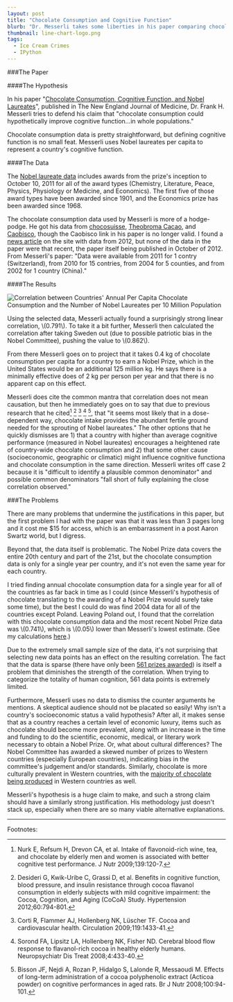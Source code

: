 ```yaml
---
layout: post
title: "Chocolate Consumption and Cognitive Function"
blurb: "Dr. Messerli takes some liberties in his paper comparing chocolate consumption to cognitive abilities and reaches a dubious conclusion."
thumbnail: line-chart-logo.png
tags: 
  - Ice Cream Crimes
  - IPython
---
```


###The Paper

####The Hypothesis

In his paper "[Chocolate Consumption, Cognitive Function, and Nobel Laureates](http://www.nejm.org/doi/full/10.1056/NEJMon1211064)", published in The New England Journal of Medicine, Dr. Frank H. Messerli tries to defend his claim that "chocolate consumption could hypothetically improve cognitive function...in whole populations." 

Chocolate consumption data is pretty straightforward, but defining cognitive function is no small feat. Messerli uses Nobel laureates per capita to represent a country's cognitive function.

####The Data

The [Nobel laureate data](http://en.wikipedia.org/wiki/List_of_countries_by_Nobel_laureates_per_capita) includes awards from the prize's inception to October 10, 2011 for all of the award types (Chemistry, Literature, Peace, Physics, Physiology or Medicine, and Economics). The first five of those award types have been awarded since 1901, and the Economics prize has been awarded since 1968.

The chocolate consumption data used by Messerli is more of a hodge-podge. He got his data from [chocosuisse](http://www.chocosuisse.ch/chocosuisse/en/home), [Theobroma Cacao](http://www.theobroma-cacao.de/wissen/wirtschaft/international/konsum), and [Caobisco](http://caobisco.eu/), though the Caobisco link in his paper is no longer valid. I found a [news article](http://www.confectionerynews.com/Markets/Interactive-Map-Top-20-chocolate-consuming-nations-of-2012) on the site with data from 2012, but none of the data in the paper were that recent, the paper itself being published in October of 2012. From Messerli's paper: "Data were available from 2011 for 1 contry (Switzerland), from 2010 for 15 contries, from 2004 for 5 counties, and from 2002 for 1 country (China)."

####The Results

<img class="full-size" alt="Correlation between Countries' Annual Per Capita Chocolate Consumption and the Number of Nobel Laureates per 10 Million Population" src="/img/chocolate-consumption-vs-nobel-laureates.png">

Using the selected data, Messerli actually found a surprisingly strong linear correlation, \\(0.791\\). To take it a bit further, Messerli then calculated the correlation after taking Sweden out (due to possible patriotic bias in the Nobel Committee), pushing the value to \\(0.862\\). 

From there Messerli goes on to project that it takes 0.4 kg of chocolate consumption per capita for a country to earn a Nobel Prize, which in the United States would be an additional 125 million kg. He says there is a minimally effective does of 2 kg per person per year and that there is no apparent cap on this effect.

Messerli does cite the common mantra that correlation does not mean causation, but then he immediately goes on to say that due to previous research that he cited[^1] [^2] [^3] [^4] [^5], that "it seems most likely that in a dose-dependent way, chocolate intake provides the abundant fertile ground needed for the sprouting of Nobel laureates." The other options that he quickly dismisses are 1) that a country with higher than average cognitive performance (measured in Nobel laureates) encourages a heightened rate of country-wide chocolate consumption and 2) that some other cause (socioeconomic, geographic or climatic) might influence cognitive functiona and chocolate consumption in the same direction. Messerli writes off case 2 because it is "difficult to identify a plausible common denominator" and possible common denominators "fall short of fully explaining the close correlation observed."


###The Problems

There are many problems that undermine the justifications in this paper, but the first problem I had with the paper was that it was less than 3 pages long and it cost me $15 for access, which is an embarrassment in a post Aaron Swartz world, but I digress.

Beyond that, the data itself is problematic. The Nobel Prize data covers the entire 20th century and part of the 21st, but the chocolate consumption data is only for a single year per country, and it's not even the same year for each country. 

I tried finding annual chocolate consumption data for a single year for all of the countries as far back in time as I could (since Messerli's hypothesis of chocolate translating to the awarding of a Nobel Prize would surely take some time), but the best I could do was find 2004 data for all of the countries except Poland. Leaving Poland out, I found that the correlation with this chocolate consumption data and the most recent Nobel Prize data was \\(0.741\\), which is \\(0.05\\) lower than Messerli's lowest estimate. (See my calculations [here](https://github.com/dfmcmurray/data-journeyman/tree/gh-pages/ipython-notebooks/Chocolate%20Laureates).)

Due to the extremely small sample size of the data, it's not surprising that selecting new data points has an effect on the resulting correlation. The fact that the data is sparse (there have only been [561 prizes awarded](http://en.wikipedia.org/wiki/List_of_Nobel_laureates)) is itself a problem that diminishes the strength of the correlation. When trying to categorize the totality of human cognition, 561 data points is extremely limited.

Furthermore, Messerli uses no data to dismiss the counter arguments he mentions. A skeptical audience should not be placated so easily! Why isn't a country's socioeconomic status a valid hypothesis? After all, it makes sense that as a country reaches a certain level of economic luxury, items such as chocolate should become more prevalent, along with an increase in the time and funding to do the scientific, economic, medical, or literary work necessary to obtain a Nobel Prize. Or, what about cultural differences? The Nobel Committee has awarded a skewed number of prizes to Western countries (especially European countries), indicating bias in the committee's judgement and/or standards. Similarly, chocolate is more culturally prevalent in Western countries, with the [majority of chocolate being produced](http://www.icco.org/about-cocoa/chocolate-industry.html) in Western countries as well.

Messerli's hypothesis is a huge claim to make, and such a strong claim should have a similarly strong justification. His methodology just doesn't stack up, especially when there are so many viable alternative explanations.

<hr>

Footnotes:

[^1]: Nurk E, Refsum H, Drevon CA, et al. Intake of flavonoid-rich wine, tea, and chocolate by elderly men and women is associated with better cognitive test performance. J Nutr 2009;139:120-7.
[^2]: Desideri G, Kwik-Uribe C, Grassi D, et al. Benefits in cognitive function, blood pressure, and insulin resistance through cocoa flavanol consumption in elderly subjects with mild cognitive impairment: the Cocoa, Cognition, and Aging (CoCoA) Study. Hypertension 2012;60:794-801.
[^3]: Corti R, Flammer AJ, Hollenberg NK, Lüscher TF. Cocoa and cardiovascular health. Circulation 2009;119:1433-41.
[^4]: Sorond FA, Lipsitz LA, Hollenberg NK, Fisher ND. Cerebral blood flow response to flavanol-rich cocoa in healthy elderly humans. Neuropsychiatr Dis Treat 2008;4:433-40.
[^5]: Bisson JF, Nejdi A, Rozan P, Hidalgo S, Lalonde R, Messaoudi M. Effects of long-term administration of a cocoa polyphenolic extract (Acticoa powder) on cognitive performances in aged rats. Br J Nutr 2008;100:94-101.

